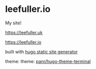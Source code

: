 # leefuller.io
My site!

https://leefuller.uk

https://leefuller.io

built with [hugo static site generator](https://gohugo.io/)

theme: theme: [panr/hugo-theme-terminal](https://github.com/panr/hugo-theme-terminal)